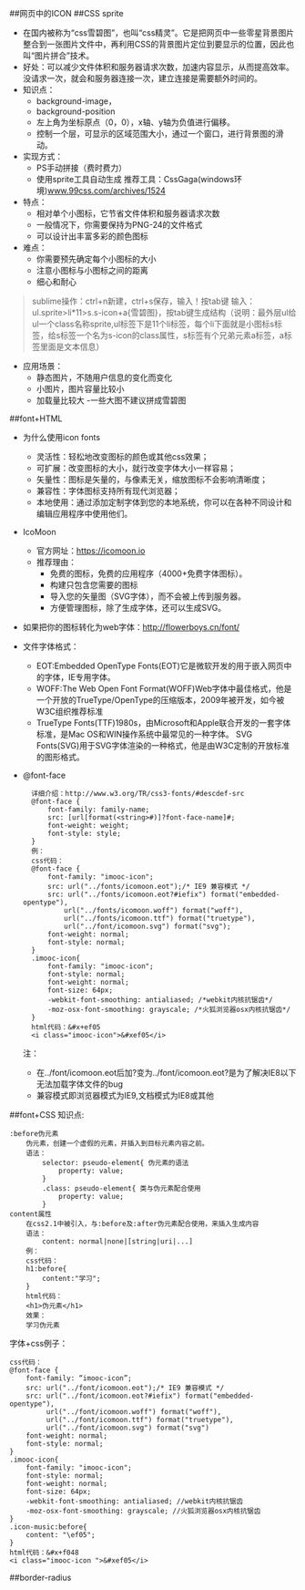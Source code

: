 ##网页中的ICON
##CSS sprite
- 在国内被称为“css雪碧图”，也叫“css精灵”。它是把网页中一些零星背景图片整合到一张图片文件中，再利用CSS的背景图片定位到要显示的位置，因此也叫“图片拼合”技术。
- 好处：可以减少文件体积和服务器请求次数，加速内容显示，从而提高效率。没请求一次，就会和服务器连接一次，建立连接是需要额外时间的。
- 知识点：
	- background-image，
	- background-position
	- 左上角为坐标原点（0，0），x轴、y轴为负值进行偏移。
	- 控制一个层，可显示的区域范围大小，通过一个窗口，进行背景图的滑动。
- 实现方式：
	- PS手动拼接（费时费力）
	- 使用sprite工具自动生成
		推荐工具：CssGaga(windows环境)www.99css.com/archives/1524
- 特点：
	- 相对单个小图标，它节省文件体积和服务器请求次数
	- 一般情况下，你需要保持为PNG-24的文件格式
	- 可以设计出丰富多彩的颜色图标
- 难点：
	- 你需要预先确定每个小图标的大小
	- 注意小图标与小图标之间的距离
	- 细心和耐心
> sublime操作：ctrl+n新建，ctrl+s保存，输入！按tab键
输入：ul.sprite>li*11>s.s-icon+a{雪碧图}，按tab键生成结构（说明：最外层ul给ul一个class名称sprite,ul标签下是11个li标签，每个li下面就是小图标s标签，给s标签一个名为s-icon的class属性，s标签有个兄弟元素a标签，a标签里面是文本信息）
- 应用场景：
	- 静态图片，不随用户信息的变化而变化
	- 小图片，图片容量比较小
	- 加载量比较大
	-一些大图不建议拼成雪碧图

##font+HTML
- 为什么使用icon fonts
	- 灵活性：轻松地改变图标的颜色或其他css效果；
	- 可扩展：改变图标的大小，就行改变字体大小一样容易；
	- 矢量性：图标是矢量的，与像素无关，缩放图标不会影响清晰度；
	- 兼容性：字体图标支持所有现代浏览器；
	- 本地使用：通过添加定制字体到您的本地系统，你可以在各种不同设计和编辑应用程序中使用他们。
- IcoMoon
	- 官方网址：https://icomoon.io
	- 推荐理由：
		- 免费的图标，免费的应用程序（4000+免费字体图标）。
		- 构建只包含您需要的图标
		- 导入您的矢量图（SVG字体），而不会被上传到服务器。
		- 方便管理图标，除了生成字体，还可以生成SVG。
- 如果把你的图标转化为web字体：http://flowerboys.cn/font/
- 文件字体格式：
	- EOT:Embedded OpenType Fonts(EOT)它是微软开发的用于嵌入网页中的字体，IE专用字体。
	- WOFF:The Web Open Font Format(WOFF)Web字体中最佳格式，他是一个开放的TrueType/OpenType的压缩版本，2009年被开发，如今被W3C组织推荐标准
	- TrueType Fonts(TTF)1980s，由Microsoft和Apple联合开发的一套字体标准，是Mac OS和WIN操作系统中最常见的一种字体。
	SVG Fonts(SVG)用于SVG字体渲染的一种格式，他是由W3C定制的开放标准的图形格式。
- @font-face

		详细介绍：http://www.w3.org/TR/css3-fonts/#descdef-src
		@font-face {
			font-family: family-name;
			src: [url[format(<string>#)]?font-face-name]#;
			font-weight: weight;
			font-style: style;
		}
		例：		
		css代码：
		@font-face {
			font-family: "imooc-icon";
			src: url("../fonts/icomoon.eot");/* IE9 兼容模式 */
			src: url("../fonts/icomoon.eot?#iefix") format("embedded-opentype"),
			 	url("../fonts/icomoon.woff") format("woff"),
			 	url("../fonts/icomoon.ttf") format("truetype"),
			 	url("../font/icomoon.svg") format("svg");
			font-weight: normal;
			font-style: normal;
		}
		.imooc-icon{
			font-family: "imooc-icon";
			font-style: normal;
			font-weight: normal;
			font-size: 64px;
			-webkit-font-smoothing: antialiased; /*webkit内核抗锯齿*/
			-moz-osx-font-smoothing: grayscale; /*火狐浏览器osx内核抗锯齿*/
		}
		html代码：&#x+ef05
		<i class="imooc-icon">&#xef05</i>	
	注：
	* 在../font/icomoon.eot后加?变为../font/icomoon.eot?是为了解决IE8以下无法加载字体文件的bug
	* 兼容模式即浏览器模式为IE9,文档模式为IE8或其他

##font+CSS
知识点:

	:before伪元素
		伪元素，创建一个虚假的元素，并插入到目标元素内容之前。
		语法：
			selector: pseudo-element{ 伪元素的语法
				property: value;
			}
			.class: pseudo-element{ 类与伪元素配合使用
				property: value;
			}
	content属性
		在css2.1中被引入，与:before及:after伪元素配合使用，来插入生成内容
		语法：
			content: normal|none|[string|uri|...]
		例：
		css代码：
		h1:before{
			content:"学习";
		}
		html代码：
		<h1>伪元素</h1>
		效果：
		学习伪元素

字体+css例子：

	css代码：
	@font-face {
		font-family: “imooc-icon”;
		src: url("../font/icomoon.eot");/* IE9 兼容模式 */
		src: url("../font/icomoon.eot?#iefix") format("embedded-opentype"),
			 url("../font/icomoon.woff") format("woff"),
			 url("../font/icomoon.ttf") format("truetype"),
			 url("../font/icomoon.svg") format("svg")
		font-weight: normal;
		font-style: normal;
	}
	.imooc-icon{
		font-family: "imooc-icon";
		font-style: normal;
		font-weight: normal;
		font-size: 64px;
		-webkit-font-smoothing: antialiased; //webkit内核抗锯齿
		-moz-osx-font-smoothing: grayscale; //火狐浏览器osx内核抗锯齿
	}
	.icon-music:before{
		content: "\ef05";
	}
	html代码：&#x+f048
	<i class="imooc-icon ">&#xef05</i>	

##border-radius

	
	